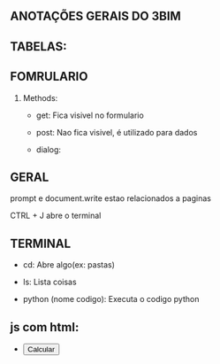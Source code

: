 ## ANOTAÇÕES GERAIS DO 3BIM

## TABELAS:



## FOMRULARIO

1. Methods:

    - get:
    Fica visivel no formulario

    - post:
    Nao fica visivel, é utilizado para dados 

    - dialog:


## GERAL

 prompt e document.write estao relacionados a paginas

 CTRL + J abre o terminal

 ## TERMINAL

 - cd:
    Abre algo(ex: pastas)

- ls:
    Lista coisas

- python (nome codigo):
    Executa o codigo python

## js com html:

 - <button id="calcular" onclick="calcularIMC()">Calcular</button>